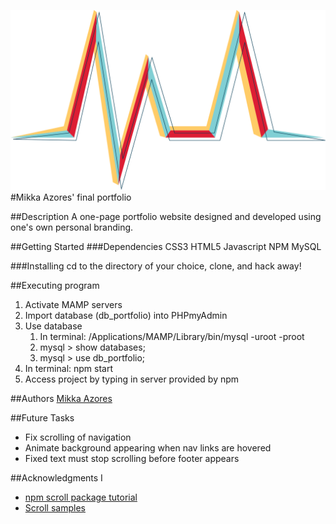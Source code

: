 ![Mikka Azores Logo](public/images/logo.svg)
#Mikka Azores' final portfolio

##Description 
A one-page portfolio website designed and developed using one's own personal branding.

##Getting Started
###Dependencies
CSS3
HTML5
Javascript
NPM
MySQL

###Installing
cd to the directory of your choice, clone, and hack away!

##Executing program
1. Activate MAMP servers
2. Import database (db_portfolio) into PHPmyAdmin
3. Use database
   1. In terminal: /Applications/MAMP/Library/bin/mysql -uroot -proot
   2. mysql > show databases;
   3. mysql > use db_portfolio;
4. In terminal: npm start
5. Access project by typing in server provided by npm

##Authors
[Mikka Azores](@mailto:mikkaazores@gmail.com)

##Future Tasks
* Fix scrolling of navigation
* Animate background appearing when nav links are hovered
* Fixed text must stop scrolling before footer appears

##Acknowledgments I
* [npm scroll package tutorial](https://www.npmjs.com/package/scroll-js)
* [Scroll samples](https://github.com/mkay581/scroll-js/blob/401d614846c69967956bcf08902a3136fd5f5bd0/examples/scroll-to-element.html)